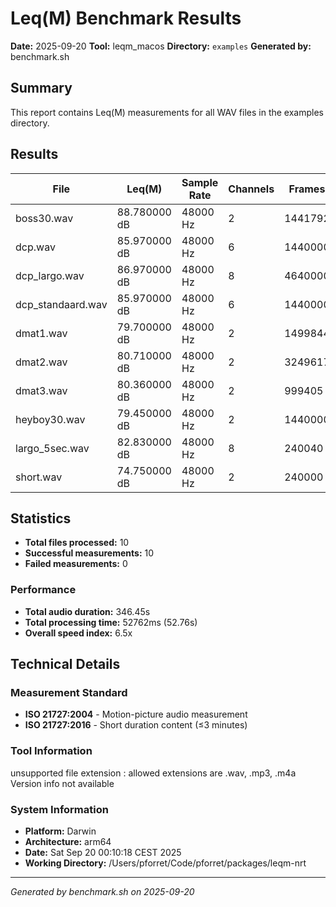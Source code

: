 # Leq(M) Benchmark Results

**Date:** 2025-09-20
**Tool:** leqm_macos
**Directory:** `examples`
**Generated by:** benchmark.sh

## Summary

This report contains Leq(M) measurements for all WAV files in the examples directory.

## Results

| File              | Leq(M)       | Sample Rate | Channels | Frames  | Duration | Processing Time | Speed Index | Status |
|-------------------|--------------|-------------|----------|---------|----------|-----------------|-------------|--------|
| boss30.wav        | 88.780000 dB | 48000 Hz    | 2        | 1441792 | 30.03s   | 2168ms          | 13.9x       | ✓      |
| dcp.wav           | 85.970000 dB | 48000 Hz    | 6        | 1440000 | 30.00s   | 6313ms          | 4.8x        | ✓      |
| dcp_largo.wav     | 86.970000 dB | 48000 Hz    | 8        | 4640000 | 96.66s   | 24289ms         | 4.0x        | ✓      |
| dcp_standaard.wav | 85.970000 dB | 48000 Hz    | 6        | 1440000 | 30.00s   | 5919ms          | 5.1x        | ✓      |
| dmat1.wav         | 79.700000 dB | 48000 Hz    | 2        | 1499844 | 31.24s   | 2379ms          | 13.1x       | ✓      |
| dmat2.wav         | 80.710000 dB | 48000 Hz    | 2        | 3249617 | 67.70s   | 5661ms          | 12.0x       | ✓      |
| dmat3.wav         | 80.360000 dB | 48000 Hz    | 2        | 999405  | 20.82s   | 1331ms          | 15.6x       | ✓      |
| heyboy30.wav      | 79.450000 dB | 48000 Hz    | 2        | 1440000 | 30.00s   | 2735ms          | 11.0x       | ✓      |
| largo_5sec.wav    | 82.830000 dB | 48000 Hz    | 8        | 240040  | 5.00s    | 1590ms          | 3.1x        | ✓      |
| short.wav         | 74.750000 dB | 48000 Hz    | 2        | 240000  | 5.00s    | 371ms           | 13.5x       | ✓      |

## Statistics

- **Total files processed:** 10
- **Successful measurements:** 10
- **Failed measurements:** 0

### Performance

- **Total audio duration:** 346.45s
- **Total processing time:** 52762ms (52.76s)
- **Overall speed index:** 6.5x

## Technical Details

### Measurement Standard
- **ISO 21727:2004** - Motion-picture audio measurement
- **ISO 21727:2016** - Short duration content (≤3 minutes)

### Tool Information

unsupported file extension : allowed extensions are .wav, .mp3, .m4a
Version info not available

### System Information
- **Platform:** Darwin
- **Architecture:** arm64
- **Date:** Sat Sep 20 00:10:18 CEST 2025
- **Working Directory:** /Users/pforret/Code/pforret/packages/leqm-nrt

---
*Generated by benchmark.sh on 2025-09-20*
